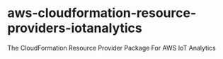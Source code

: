 # aws-cloudformation-resource-providers-iotanalytics
The CloudFormation Resource Provider Package For AWS IoT Analytics
